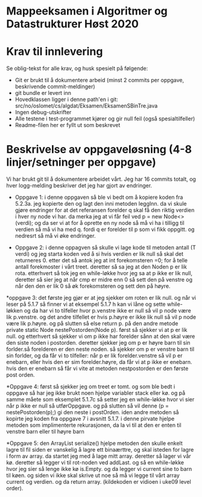 # Mappeeksamen i Algoritmer og Datastrukturer Høst 2020

# Krav til innlevering

Se oblig-tekst for alle krav, og husk spesielt på følgende:

* Git er brukt til å dokumentere arbeid (minst 2 commits per oppgave, beskrivende commit-meldinger)	
* git bundle er levert inn
* Hovedklassen ligger i denne path'en i git: src/no/oslomet/cs/algdat/Eksamen/EksamenSBinTre.java
* Ingen debug-utskrifter
* Alle testene i test-programmet kjører og gir null feil (også spesialtilfeller)
* Readme-filen her er fyllt ut som beskrevet


# Beskrivelse av oppgaveløsning (4-8 linjer/setninger per oppgave)

Vi har brukt git til å dokumentere arbeidet vårt. Jeg har 16 commits totalt, og hver logg-melding beskriver det jeg har gjort av endringer.

* Oppgave 1: i denne oppgaven så ble vi bedt om å kopiere koden fra 5.2.3a. jeg kopierte den og lagt den inni metoden leggInn. da vi skule gjøre
endringer for at det referansen forelder q skal få den riktig verdien i hver ny node vi har. da merka jeg at vi får feil ved p = new Node<>(verdi);
og da ser vi at for å oprette en ny node så må vi ha i tilligg til verdien så må vi ha med q. fordi q er forelder til p som vi fikk oppgitt.
  og nedresrt så må vi øke endringer.
  
* Oppgave 2: i denne oppagven så skulle vi lage kode til metoden antall (T verdi) og jeg starta koden ved å si hvis verdien er lik null så skal det returneres 0.
etter det så antok jeg at int forekomsteren =0; for å telle antall forekmoster i vårt treet. deretter så sa jeg at den Noden<T> p er lik rota. 
etterhvert så tok jeg en while-løkke hvor jeg sa at p ikke er lik null, deretter så sier jeg at når cmp er midre enn 0 så sett den på venstre
og når den den er lik 0 så øk forekomsteren og sett den på høyre.

*oppgave 3: det første jeg gjør er at jeg sjekker om roten er lik null. og når vi leser på 5.1.7 så finner vi at eksempel 5.1.7 h kan vi låne og
sette while-løkken og da har vi to tilfeller hvor p.venstre ikke er null så vil p node være lik p.venstre. og det andre tilfellet er hvis p.høyre er
ikke lik null så vil p node være lik p.høyre. og på slutten så else return p. 
på den andre metode  private static <T> Node<T> nestePostorden(Node<T> p).  først så sjekker vi at p er lik null. og etterhvert så sjekker vi om p ikke har forelder
sånn at den skal være den siste noden i postorden. deretter sjekker jeg om p er høyre barn til sin forlder.så forelderen er den neste noden. 
 så sjekker om p er venstre barn til sin forlder, og da får vi to tilfeller:
 når p er lik forelder.venstre så vil p er enebarn, eller hvis den er sim forelder.høyre, da får vi at p ikke er enebarn.
 hvis den er enebarn så får vi vite at metoden nestpostorden er den første post orden.
 
 *Oppgave 4: først så sjekker jeg om treet er tomt. og som ble bedt i oppgave så har jeg ikke brukt noen hjelpe variabler stack eller kø.
 og på samme måete som eksemplet 5.1.7c så setter jeg en while-løkke hvor vi sier når p ikke er null så utførOppgave. og på slutten så vil denne 
 (p = nestePostorden(p);) gi den neste i postOrden. iden andre metoden så kopirte jeg koden fra oppgave 7 i avsnitt 5.1.7. i denne pirvate
  hjelpe metoden som implimenterte rekurasjonen, da la vi til at den er enten til venstre barn eller til høyre barn
  
  *Oppgave 5: den ArrayList<T> serialize() hjelpe metoden den skulle enkelt lagre til fil siden er vanskelig å lagre ett binaærttre, og skal isteden
  for lagre i form av array. da startet jeg med å lage mitt array. deretter så lager vi vår kø. deretter så legger vi til rot-noden ved addLast.
  og så en while-løkke hvor jeg sier  så lenge ikke kø is.Empty. og da legger vi current sine to barn til køen. og siden vi ikke skal skrive ut noe
  så må vi legge til vårt array current og verdien. og da return array. (kildekoden er vidioen i uke09 level order).
 
